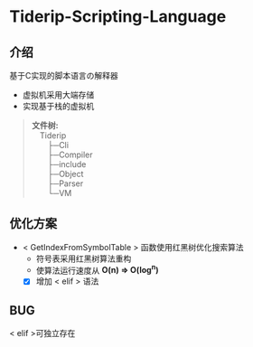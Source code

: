 # Tiderip-Scripting-Language

## 介绍

基于C实现的脚本语言<Tiderip>の解释器

- 虚拟机采用大端存储
- 实现基于栈的虚拟机

> **文件树:**  
> &emsp;Tiderip  
> &emsp;&emsp;├─Cli  
> &emsp;&emsp;├─Compiler  
> &emsp;&emsp;├─include  
> &emsp;&emsp;├─Object  
> &emsp;&emsp;├─Parser  
> &emsp;&emsp;└─VM

## 优化方案

- < GetIndexFromSymbolTable > 函数使用红黑树优化搜索算法
    - 符号表采用红黑树算法重构
    - 使算法运行速度从 **O(n) => O(log<sup>n</sup>)**
    - [x] 增加 < elif > 语法

## BUG
< elif >可独立存在